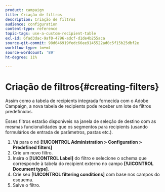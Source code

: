 ```yaml
---
product: campaign
title: Criação de filtros
description: Criação de filtros
audience: configuration
content-type: reference
topic-tags: use-a-custom-recipient-table
exl-id: 6fad3dac-9af0-4796-adcf-d1de4b255aca
source-git-commit: 98d646919fedc66ee9145522ad0c5f15b25dbf2e
workflow-type: tm+mt
source-wordcount: '89'
ht-degree: 11%

---
```


# Criação de filtros{#creating-filters}

Assim como a tabela de recipients integrada fornecida com o Adobe Campaign, a nova tabela de recipients pode receber um lote de filtros predefinidos.

Esses filtros estarão disponíveis na janela de seleção de destino com as mesmas funcionalidades que os segmentos para recipients (usando formulários de entrada de parâmetros, pastas etc.).

1. Vá para o nó **[!UICONTROL Administration > Configuration > Predefined filters]**
1. Crie um novo filtro.
1. Insira o **[!UICONTROL Label]** do filtro e selecione o schema que corresponde à tabela do recipient externo no campo **[!UICONTROL Document type]**.
1. Crie seu **[!UICONTROL filtering conditions]** com base nos campos do esquema.
1. Salve o filtro.

